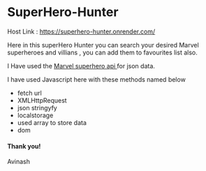 ﻿# SuperHero-Hunter
Host Link : 
https://superhero-hunter.onrender.com/

Here in this superHero Hunter you can search your desired Marvel superheroes and villians , you can add them to favourites list also.

I Have used the <a href="http://gateway.marvel.com/v1/public/comics?ts=1&apikey=ee77679846ae512c45cd75dad1704dfb&hash=1fe14f8427c9003551a27df276a5daed"> Marvel superhero api </a>for json data.

I have used Javascript here with these methods named below
* fetch url
* XMLHttpRequest
* json stringyfy
* localstorage
* used array to store data
* dom

#### Thank you!
Avinash
